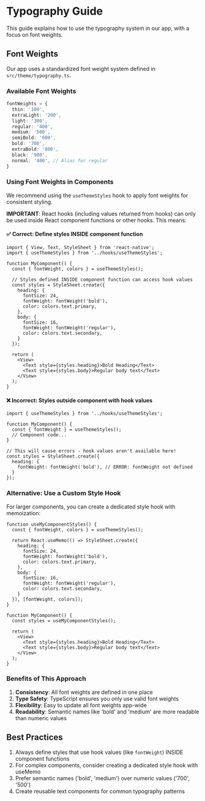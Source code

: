 # Typography Guide

This guide explains how to use the typography system in our app, with a focus on font weights.

## Font Weights

Our app uses a standardized font weight system defined in `src/theme/typography.ts`. 

### Available Font Weights

```typescript
fontWeights = {
  thin: '100',
  extraLight: '200',
  light: '300',
  regular: '400',
  medium: '500',
  semiBold: '600',
  bold: '700',
  extraBold: '800',
  black: '900',
  normal: '400', // Alias for regular
}
```

### Using Font Weights in Components

We recommend using the `useThemeStyles` hook to apply font weights for consistent styling.

**IMPORTANT**: React hooks (including values returned from hooks) can only be used inside React component functions or other hooks. This means:

#### ✅ Correct: Define styles INSIDE component function

```tsx
import { View, Text, StyleSheet } from 'react-native';
import { useThemeStyles } from '../hooks/useThemeStyles';

function MyComponent() {
  const { fontWeight, colors } = useThemeStyles();
  
  // Styles defined INSIDE component function can access hook values
  const styles = StyleSheet.create({
    heading: {
      fontSize: 24,
      fontWeight: fontWeight('bold'),
      color: colors.text.primary,
    },
    body: {
      fontSize: 16,
      fontWeight: fontWeight('regular'),
      color: colors.text.secondary,
    }
  });
  
  return (
    <View>
      <Text style={styles.heading}>Bold Heading</Text>
      <Text style={styles.body}>Regular body text</Text>
    </View>
  );
}
```

#### ❌ Incorrect: Styles outside component with hook values

```tsx
import { useThemeStyles } from '../hooks/useThemeStyles';

function MyComponent() {
  const { fontWeight } = useThemeStyles();
  // Component code...
}

// This will cause errors - hook values aren't available here!
const styles = StyleSheet.create({
  heading: {
    fontWeight: fontWeight('bold'), // ERROR: fontWeight not defined
  }
});
```

### Alternative: Use a Custom Style Hook

For larger components, you can create a dedicated style hook with memoization:

```tsx
function useMyComponentStyles() {
  const { fontWeight, colors } = useThemeStyles();
  
  return React.useMemo(() => StyleSheet.create({
    heading: {
      fontSize: 24,
      fontWeight: fontWeight('bold'),
      color: colors.text.primary,
    },
    body: {
      fontSize: 16,
      fontWeight: fontWeight('regular'),
      color: colors.text.secondary,
    }
  }), [fontWeight, colors]);
}

function MyComponent() {
  const styles = useMyComponentStyles();
  
  return (
    <View>
      <Text style={styles.heading}>Bold Heading</Text>
      <Text style={styles.body}>Regular body text</Text>
    </View>
  );
}
```

### Benefits of This Approach

1. **Consistency**: All font weights are defined in one place
2. **Type Safety**: TypeScript ensures you only use valid font weights
3. **Flexibility**: Easy to update all font weights app-wide
4. **Readability**: Semantic names like 'bold' and 'medium' are more readable than numeric values

## Best Practices

1. Always define styles that use hook values (like `fontWeight`) INSIDE component functions
2. For complex components, consider creating a dedicated style hook with useMemo
3. Prefer semantic names ('bold', 'medium') over numeric values ('700', '500')
4. Create reusable text components for common typography patterns 